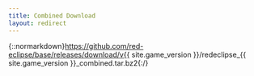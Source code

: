 ```yaml
---
title: Combined Download
layout: redirect
---
```

{::normarkdown}https://github.com/red-eclipse/base/releases/download/v{{ site.game_version }}/redeclipse_{{ site.game_version }}_combined.tar.bz2{:/}